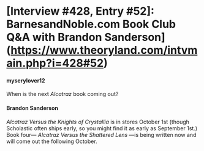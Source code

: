 # [Interview #428, Entry #52]: BarnesandNoble.com Book Club Q&A with Brandon Sanderson](https://www.theoryland.com/intvmain.php?i=428#52)

#### myserylover12

When is the next
*Alcatraz*
book coming out?

#### Brandon Sanderson

*Alcatraz Versus the Knights of Crystallia*
is in stores October 1st (though Scholastic often ships early, so you might find it as early as September 1st.) Book four—
*Alcatraz Versus the Shattered Lens*
—is being written now and will come out the following October.

